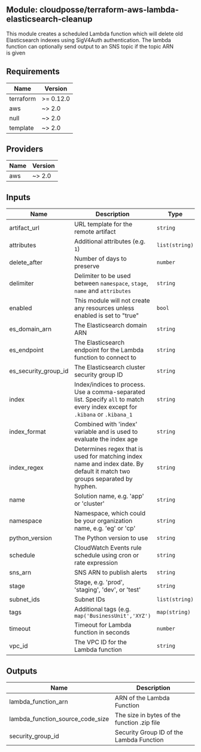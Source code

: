 ## Module: cloudposse/terraform-aws-lambda-elasticsearch-cleanup

This module creates a scheduled Lambda function which will delete old  
Elasticsearch indexes using SigV4Auth authentication. The lambda  
function can optionally send output to an SNS topic if the topic ARN  
is given

## Requirements

| Name | Version |
|------|---------|
| terraform | >= 0.12.0 |
| aws | ~> 2.0 |
| null | ~> 2.0 |
| template | ~> 2.0 |

## Providers

| Name | Version |
|------|---------|
| aws | ~> 2.0 |

## Inputs

| Name | Description | Type | Default | Required |
|------|-------------|------|---------|:--------:|
| artifact\_url | URL template for the remote artifact | `string` | `"https://artifacts.cloudposse.com/$${module_name}/$${git_ref}/$${filename}"` | no |
| attributes | Additional attributes (e.g. `1`) | `list(string)` | `[]` | no |
| delete\_after | Number of days to preserve | `number` | `15` | no |
| delimiter | Delimiter to be used between `namespace`, `stage`, `name` and `attributes` | `string` | `"-"` | no |
| enabled | This module will not create any resources unless enabled is set to "true" | `bool` | `true` | no |
| es\_domain\_arn | The Elasticsearch domain ARN | `string` | n/a | yes |
| es\_endpoint | The Elasticsearch endpoint for the Lambda function to connect to | `string` | n/a | yes |
| es\_security\_group\_id | The Elasticsearch cluster security group ID | `string` | n/a | yes |
| index | Index/indices to process. Use a comma-separated list. Specify `all` to match every index except for `.kibana` or `.kibana_1` | `string` | `"all"` | no |
| index\_format | Combined with 'index' variable and is used to evaluate the index age | `string` | `"%Y.%m.%d"` | no |
| index\_regex | Determines regex that is used for matching index name and index date. By default it match two groups separated by hyphen. | `string` | `"([^-]+)-(.*)"` | no |
| name | Solution name, e.g. 'app' or 'cluster' | `string` | `"app"` | no |
| namespace | Namespace, which could be your organization name, e.g. 'eg' or 'cp' | `string` | `""` | no |
| python\_version | The Python version to use | `string` | `"2.7"` | no |
| schedule | CloudWatch Events rule schedule using cron or rate expression | `string` | `"cron(0 3 * * ? *)"` | no |
| sns\_arn | SNS ARN to publish alerts | `string` | `""` | no |
| stage | Stage, e.g. 'prod', 'staging', 'dev', or 'test' | `string` | `""` | no |
| subnet\_ids | Subnet IDs | `list(string)` | n/a | yes |
| tags | Additional tags (e.g. `map('BusinessUnit','XYZ')` | `map(string)` | `{}` | no |
| timeout | Timeout for Lambda function in seconds | `number` | `300` | no |
| vpc\_id | The VPC ID for the Lambda function | `string` | n/a | yes |

## Outputs

| Name | Description |
|------|-------------|
| lambda\_function\_arn | ARN of the Lambda Function |
| lambda\_function\_source\_code\_size | The size in bytes of the function .zip file |
| security\_group\_id | Security Group ID of the Lambda Function |

